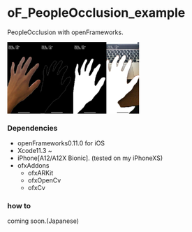 

# oF_PeopleOcclusion_example

PeopleOcclusion with openFrameworks.

<div align="center">
<img src="img/img00.png" alt="" width=15% height=15% align="left">
<img src="img/img01.png" alt="" width=15% height=15% align="left">
<img src="img/img02.png" alt="" width=15% height=15% align="left">
<img src="img/img03.png" alt="" width=15% height=15% align="left">
</div>
<br clear="left">



### Dependencies

- openFrameworks0.11.0 for iOS
- Xcode11.3 ~
- iPhone[A12/A12X Bionic].  (tested on my iPhoneXS)
- ofxAddons
  - ofxARKit
  - ofxOpenCv
  - ofxCv

### how to

coming soon.(Japanese)
